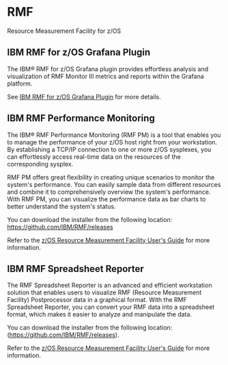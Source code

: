 # RMF

Resource Measurement Facility for z/OS

## IBM RMF for z/OS Grafana Plugin

The IBM® RMF for z/OS Grafana plugin provides effortless analysis and visualization of
RMF Monitor III metrics and reports within the Grafana platform.

See [IBM RMF for z/OS Grafana Plugin](grafana/rmf-app/README.md) for more details.

## IBM RMF Performance Monitoring

The IBM® RMF Performance Monitoring (RMF PM) is a tool that enables you to manage the performance of your z/OS host right from your workstation. By establishing a TCP/IP connection to one or more z/OS sysplexes, you can effortlessly access real-time data on the resources of the corresponding sysplex.

RMF PM offers great flexibility in creating unique scenarios to monitor the system's performance. You can easily sample data from different resources and combine it to comprehensively overview the system's performance. With RMF PM, you can visualize the performance data as bar charts to better understand the system's status.

You can download the installer from the following location: 
https://github.com/IBM/RMF/releases

Refer to the [z/OS Resource Measurement Facility User's Guide](https://www.ibm.com/docs/en/zos/latest?topic=monitoring-performance-overview) for more information.

## IBM RMF Spreadsheet Reporter

The RMF Spreadsheet Reporter is an advanced and efficient workstation solution that enables users to visualize RMF (Resource Measurement Facility) Postprocessor data in a graphical format. With the RMF Spreadsheet Reporter, you can convert your RMF data into a spreadsheet format, which makes it easier to analyze and manipulate the data.

You can download the installer from the following location: (https://github.com/IBM/RMF/releases).

Refer to the  [z/OS Resource Measurement Facility User's Guide](https://www.ibm.com/docs/en/zos/latest?topic=reporter-concepts-performance-analysis-rmf-spreadsheet) for more information.